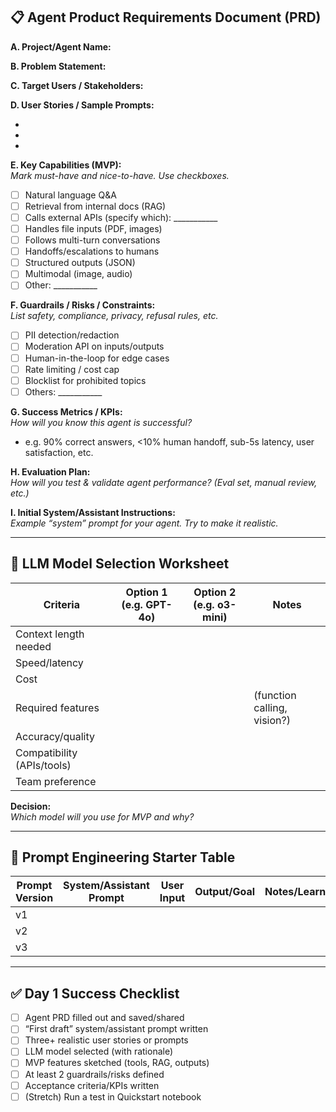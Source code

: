 ## 📋 Agent Product Requirements Document (PRD)

**A. Project/Agent Name:**  
<!-- Enter your team’s agent name or codename here -->

**B. Problem Statement:**  
<!-- What specific business/user problem does this agent solve? -->

**C. Target Users / Stakeholders:**  
<!-- Who will use the agent? Who are the main stakeholders? -->

**D. User Stories / Sample Prompts:**  
<!-- Add at least 3 real user stories/questions your agent must handle -->
- 
- 
- 

**E. Key Capabilities (MVP):**  
_Mark must-have and nice-to-have. Use checkboxes._

- [ ] Natural language Q&A
- [ ] Retrieval from internal docs (RAG)
- [ ] Calls external APIs (specify which): ___________
- [ ] Handles file inputs (PDF, images)
- [ ] Follows multi-turn conversations
- [ ] Handoffs/escalations to humans
- [ ] Structured outputs (JSON)
- [ ] Multimodal (image, audio)
- [ ] Other: ___________

**F. Guardrails / Risks / Constraints:**  
_List safety, compliance, privacy, refusal rules, etc._

- [ ] PII detection/redaction
- [ ] Moderation API on inputs/outputs
- [ ] Human-in-the-loop for edge cases
- [ ] Rate limiting / cost cap
- [ ] Blocklist for prohibited topics
- [ ] Others: ___________

**G. Success Metrics / KPIs:**  
_How will you know this agent is successful?_

- e.g. 90% correct answers, <10% human handoff, sub-5s latency, user satisfaction, etc.

**H. Evaluation Plan:**  
_How will you test & validate agent performance? (Eval set, manual review, etc.)_

**I. Initial System/Assistant Instructions:**  
_Example “system” prompt for your agent. Try to make it realistic._

---

## 🧮 LLM Model Selection Worksheet

| Criteria                   | Option 1 (e.g. GPT-4o) | Option 2 (e.g. o3-mini) | Notes                        |
|----------------------------|------------------------|-------------------------|------------------------------|
| Context length needed      |                        |                         |                              |
| Speed/latency              |                        |                         |                              |
| Cost                       |                        |                         |                              |
| Required features          |                        |                         | (function calling, vision?)  |
| Accuracy/quality           |                        |                         |                              |
| Compatibility (APIs/tools) |                        |                         |                              |
| Team preference            |                        |                         |                              |

**Decision:**  
_Which model will you use for MVP and why?_

---

## 🧪 Prompt Engineering Starter Table

| Prompt Version | System/Assistant Prompt              | User Input                  | Output/Goal                | Notes/Learnings          |
|----------------|-------------------------------------|-----------------------------|----------------------------|--------------------------|
| v1             |                                     |                             |                            |                          |
| v2             |                                     |                             |                            |                          |
| v3             |                                     |                             |                            |                          |

---

## ✅ Day 1 Success Checklist

- [ ] Agent PRD filled out and saved/shared
- [ ] “First draft” system/assistant prompt written
- [ ] Three+ realistic user stories or prompts
- [ ] LLM model selected (with rationale)
- [ ] MVP features sketched (tools, RAG, outputs)
- [ ] At least 2 guardrails/risks defined
- [ ] Acceptance criteria/KPIs written
- [ ] (Stretch) Run a test in Quickstart notebook